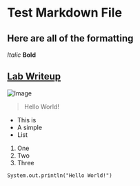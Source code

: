 # Test Markdown File	

## Here are all of the formatting
*Italic*	**Bold**	

[Lab Writeup](https://ucsd-cse15l-w22.github.io/week/week2/)	
---
![Image](https://cdn.pixabay.com/photo/2013/07/18/20/26/sea-164989__480.jpg)	

> Hello World!

* This is 
* A simple
* List

1. One
2. Two
3. Three

`System.out.println("Hello World!")` 
